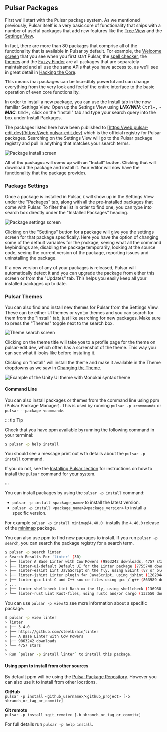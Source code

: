 ## Pulsar Packages

First we'll start with the Pulsar package system. As we mentioned previously,
Pulsar itself is a very basic core of functionality that ships with a number of
useful packages that add new features like the [Tree View](https://github.com/pulsar-edit/tree-view)
and the [Settings View](https://github.com/pulsar-edit/settings-view).

In fact, there are more than 80 packages that comprise all of the functionality
that is available in Pulsar by default. For example, the [Welcome screen](https://github.com/pulsar-edit/welcome)
that you see when you first start Pulsar, the
[spell checker](https://github.com/pulsar-edit/spell-check),
the [themes](https://github.com/pulsar-edit/one-dark-ui) and the [Fuzzy Finder](https://github.com/pulsar-edit/fuzzy-finder)
are all packages that are separately maintained and all use the same APIs that
you have access to, as we'll see in great detail in [Hacking the Core](../../core-hacking/).

This means that packages can be incredibly powerful and can change everything
from the very look and feel of the entire interface to the basic operation of
even core functionality.

In order to install a new package, you can use the Install tab in the now
familiar Settings View. Open up the Settings View using
**_LNX/WIN_**: <kbd>Ctrl+,</kbd> -
**_MAC_**: <kbd>Cmd+,</kbd>
click on the "Install" tab and type your search query into
the box under Install Packages.

The packages listed here have been published to [https://web.pulsar-edit.dev](https://web.pulsar-edit.dev) <!--TODO:Change address to final URL (if this is not it)-->
which is the official registry for Pulsar packages. Searching on the Settings
View will go to the Pulsar package registry and pull in anything that matches
your search terms.

![Package install screen](@images/atom/packages-install.png "Package install screen") <!--TODO: Replace with Pulsar branded pictures-->

All of the packages will come up with an "Install" button. Clicking that will
download the package and install it. Your editor will now have the functionality
that the package provides.

### Package Settings

Once a package is installed in Pulsar, it will show up in the Settings View
under the "Packages" tab, along with all the pre-installed packages that come
with Pulsar. To filter the list in order to find one, you can type into search
box directly under the "Installed Packages" heading.

![Package settings screen](@images/atom/package-specific-settings.png "Package settings screen")

Clicking on the "Settings" button for a package will give you the settings
screen for that package specifically. Here you have the option of changing some
of the default variables for the package, seeing what all the command
keybindings are, disabling the package temporarily, looking at the source code,
seeing the current version of the package, reporting issues and uninstalling the
package.

If a new version of any of your packages is released, Pulsar will automatically
detect it and you can upgrade the package from either this screen or from the
"Updates" tab. This helps you easily keep all your installed packages up to
date.

### Pulsar Themes

You can also find and install new themes for Pulsar from the Settings View.
These can be either UI themes or syntax themes and you can search for them from
the "Install" tab, just like searching for new packages. Make sure to press the
"Themes" toggle next to the search box.

![Theme search screen](@images/atom/themes.png "Theme search screen")

Clicking on the theme title will take you to a profile page for the theme on
pulsar-edit.dev, which often has a screenshot of the theme. This way you can see
what it looks like before installing it.

Clicking on "Install" will install the theme and make it available in the Theme
dropdowns as we saw in [Changing the Theme](../../getting-started#changing-the-theme).

![Example of the Unity UI theme with Monokai syntax theme](@images/atom/unity-theme.png "Example of the Unity UI theme with Monokai syntax theme")

#### Command Line

You can also install packages or themes from the command line using ppm (Pulsar
Package Manager).
This is used by running `pulsar -p <commmand>` or `pulsar --package <command>`.

::: tip Tip

Check that you have ppm available by running the following command in your
terminal:

```sh
$ pulsar -p help install
```

You should see a message print out with details about the `pulsar -p install` command.

If you do not, see the [Installing Pulsar section](../../getting-started#installing-pulsar)
for instructions on how to install the `pulsar` command for your
system.

:::

You can install packages by using the `pulsar -p install` command:

- `pulsar -p install <package_name>` to install the latest version.
- `pulsar -p install <package_name>@<package_version>` to install a specific version.

For example `pulsar -p install minimap@4.40.0 ` installs the `4.40.0` release of
the [minimap](https://pulsar-edit.dev/packages/minimap) package.

You can also use ppm to find new packages to install. If you run
`pulsar -p search`, you can search the package registry for a search term.

```sh
$ pulsar -p search linter
> Search Results For 'linter' (30)
> ├── linter A Base Linter with Cow Powers (9863242 downloads, 4757 stars)
> ├── linter-ui-default Default UI for the Linter package (7755748 downloads, 1201 stars)
> ├── linter-eslint Lint JavaScript on the fly, using ESLint (v7 or older) (2418043 downloads, 1660 stars)
> ├── linter-jshint Linter plugin for JavaScript, using jshint (1202044 downloads, 1271 stars)
> ├── linter-gcc Lint C and C++ source files using gcc / g++ (863989 downloads, 194 stars)
> ...
> ├── linter-shellcheck Lint Bash on the fly, using shellcheck (136938 downloads, 280 stars)
> └── linter-rust Lint Rust-files, using rustc and/or cargo (132550 downloads, 91 stars)
```

You can use `pulsar -p view` to see more information about a specific package.

```sh
$ pulsar -p view linter
> linter
> ├── 3.4.0
> ├── https://github.com/steelbrain/linter
> ├── A Base Linter with Cow Powers
> ├── 9863242 downloads
> └── 4757 stars
>
> Run `pulsar -p install linter` to install this package.
```

#### Using ppm to install from other sources

By default ppm will be using the [Pulsar Package Repository](https://web.pulsar-edit.dev/).
However you can also use it to install from other locations.

**GitHub**  
`pulsar -p install <github_username>/<github_project> [-b <branch_or_tag_or_commit>]`

**Git remote**  
`pulsar -p install <git_remote> [-b <branch_or_tag_or_commit>]`

For full details run `pulsar -p help install`.
